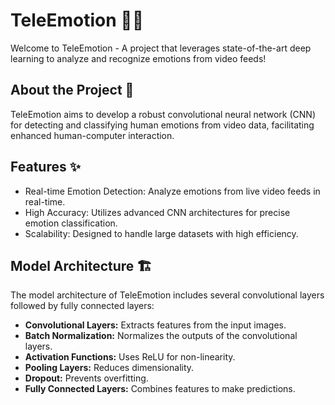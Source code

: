 # TeleEmotion 🎥😊

Welcome to TeleEmotion - A project that leverages state-of-the-art deep learning to analyze and recognize emotions from video feeds!

## About the Project 📖
TeleEmotion aims to develop a robust convolutional neural network (CNN) for detecting and classifying human emotions from video data, facilitating enhanced human-computer interaction.

## Features ✨
- Real-time Emotion Detection: Analyze emotions from live video feeds in real-time.
- High Accuracy: Utilizes advanced CNN architectures for precise emotion classification.
- Scalability: Designed to handle large datasets with high efficiency.

## Model Architecture 🏗️
The model architecture of TeleEmotion includes several convolutional layers followed by fully connected layers:

- **Convolutional Layers:** Extracts features from the input images.
- **Batch Normalization:** Normalizes the outputs of the convolutional layers.
- **Activation Functions:** Uses ReLU for non-linearity.
- **Pooling Layers:** Reduces dimensionality.
- **Dropout:** Prevents overfitting.
- **Fully Connected Layers:** Combines features to make predictions.
